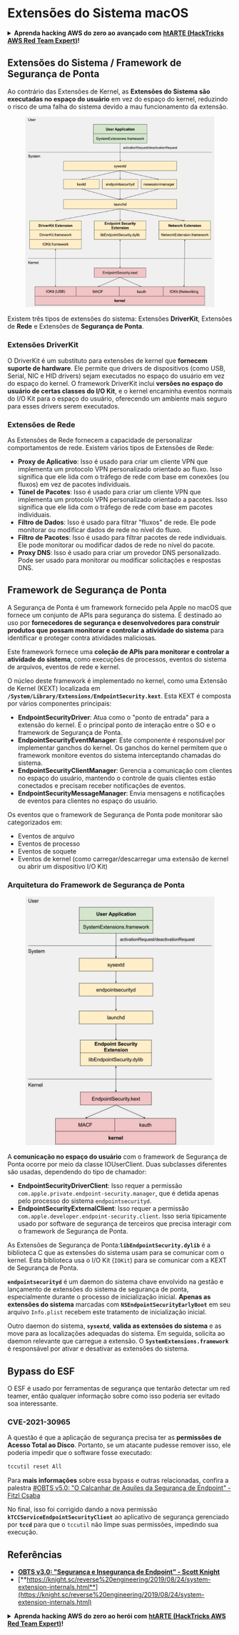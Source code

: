 # Extensões do Sistema macOS

<details>

<summary><strong>Aprenda hacking AWS do zero ao avançado com</strong> <a href="https://training.hacktricks.xyz/courses/arte"><strong>htARTE (HackTricks AWS Red Team Expert)</strong></a><strong>!</strong></summary>

Outras formas de apoiar o HackTricks:

* Se você deseja ver sua **empresa anunciada no HackTricks** ou **baixar o HackTricks em PDF**, confira os [**PLANOS DE ASSINATURA**](https://github.com/sponsors/carlospolop)!
* Adquira o [**swag oficial PEASS & HackTricks**](https://peass.creator-spring.com)
* Descubra [**A Família PEASS**](https://opensea.io/collection/the-peass-family), nossa coleção exclusiva de [**NFTs**](https://opensea.io/collection/the-peass-family)
* **Junte-se ao** 💬 [**grupo Discord**](https://discord.gg/hRep4RUj7f) ou ao [**grupo telegram**](https://t.me/peass) ou **siga-nos** no **Twitter** 🐦 [**@carlospolopm**](https://twitter.com/hacktricks_live)**.**
* **Compartilhe seus truques de hacking enviando PRs para o** [**HackTricks**](https://github.com/carlospolop/hacktricks) e [**HackTricks Cloud**](https://github.com/carlospolop/hacktricks-cloud) repositórios do github.

</details>

## Extensões do Sistema / Framework de Segurança de Ponta

Ao contrário das Extensões de Kernel, as **Extensões do Sistema são executadas no espaço do usuário** em vez do espaço do kernel, reduzindo o risco de uma falha do sistema devido a mau funcionamento da extensão.

<figure><img src="../../../.gitbook/assets/image (1) (3) (1) (1).png" alt="https://knight.sc/images/system-extension-internals-1.png"><figcaption></figcaption></figure>

Existem três tipos de extensões do sistema: Extensões **DriverKit**, Extensões de **Rede** e Extensões de **Segurança de Ponta**.

### **Extensões DriverKit**

O DriverKit é um substituto para extensões de kernel que **fornecem suporte de hardware**. Ele permite que drivers de dispositivos (como USB, Serial, NIC e HID drivers) sejam executados no espaço do usuário em vez do espaço do kernel. O framework DriverKit inclui **versões no espaço do usuário de certas classes do I/O Kit**, e o kernel encaminha eventos normais do I/O Kit para o espaço do usuário, oferecendo um ambiente mais seguro para esses drivers serem executados.

### **Extensões de Rede**

As Extensões de Rede fornecem a capacidade de personalizar comportamentos de rede. Existem vários tipos de Extensões de Rede:

* **Proxy de Aplicativo**: Isso é usado para criar um cliente VPN que implementa um protocolo VPN personalizado orientado ao fluxo. Isso significa que ele lida com o tráfego de rede com base em conexões (ou fluxos) em vez de pacotes individuais.
* **Túnel de Pacotes**: Isso é usado para criar um cliente VPN que implementa um protocolo VPN personalizado orientado a pacotes. Isso significa que ele lida com o tráfego de rede com base em pacotes individuais.
* **Filtro de Dados**: Isso é usado para filtrar "fluxos" de rede. Ele pode monitorar ou modificar dados de rede no nível do fluxo.
* **Filtro de Pacotes**: Isso é usado para filtrar pacotes de rede individuais. Ele pode monitorar ou modificar dados de rede no nível do pacote.
* **Proxy DNS**: Isso é usado para criar um provedor DNS personalizado. Pode ser usado para monitorar ou modificar solicitações e respostas DNS.

## Framework de Segurança de Ponta

A Segurança de Ponta é um framework fornecido pela Apple no macOS que fornece um conjunto de APIs para segurança do sistema. É destinado ao uso por **fornecedores de segurança e desenvolvedores para construir produtos que possam monitorar e controlar a atividade do sistema** para identificar e proteger contra atividades maliciosas.

Este framework fornece uma **coleção de APIs para monitorar e controlar a atividade do sistema**, como execuções de processos, eventos do sistema de arquivos, eventos de rede e kernel.

O núcleo deste framework é implementado no kernel, como uma Extensão de Kernel (KEXT) localizada em **`/System/Library/Extensions/EndpointSecurity.kext`**. Esta KEXT é composta por vários componentes principais:

* **EndpointSecurityDriver**: Atua como o "ponto de entrada" para a extensão do kernel. É o principal ponto de interação entre o SO e o framework de Segurança de Ponta.
* **EndpointSecurityEventManager**: Este componente é responsável por implementar ganchos do kernel. Os ganchos do kernel permitem que o framework monitore eventos do sistema interceptando chamadas do sistema.
* **EndpointSecurityClientManager**: Gerencia a comunicação com clientes no espaço do usuário, mantendo o controle de quais clientes estão conectados e precisam receber notificações de eventos.
* **EndpointSecurityMessageManager**: Envia mensagens e notificações de eventos para clientes no espaço do usuário.

Os eventos que o framework de Segurança de Ponta pode monitorar são categorizados em:

* Eventos de arquivo
* Eventos de processo
* Eventos de soquete
* Eventos de kernel (como carregar/descarregar uma extensão de kernel ou abrir um dispositivo I/O Kit)

### Arquitetura do Framework de Segurança de Ponta

<figure><img src="../../../.gitbook/assets/image (3) (8).png" alt="https://www.youtube.com/watch?v=jaVkpM1UqOs"><figcaption></figcaption></figure>

A **comunicação no espaço do usuário** com o framework de Segurança de Ponta ocorre por meio da classe IOUserClient. Duas subclasses diferentes são usadas, dependendo do tipo de chamador:

* **EndpointSecurityDriverClient**: Isso requer a permissão `com.apple.private.endpoint-security.manager`, que é detida apenas pelo processo do sistema `endpointsecurityd`.
* **EndpointSecurityExternalClient**: Isso requer a permissão `com.apple.developer.endpoint-security.client`. Isso seria tipicamente usado por software de segurança de terceiros que precisa interagir com o framework de Segurança de Ponta.

As Extensões de Segurança de Ponta:**`libEndpointSecurity.dylib`** é a biblioteca C que as extensões do sistema usam para se comunicar com o kernel. Esta biblioteca usa o I/O Kit (`IOKit`) para se comunicar com a KEXT de Segurança de Ponta.

**`endpointsecurityd`** é um daemon do sistema chave envolvido na gestão e lançamento de extensões do sistema de segurança de ponta, especialmente durante o processo de inicialização inicial. **Apenas as extensões do sistema** marcadas com **`NSEndpointSecurityEarlyBoot`** em seu arquivo `Info.plist` recebem este tratamento de inicialização inicial.

Outro daemon do sistema, **`sysextd`**, **valida as extensões do sistema** e as move para as localizações adequadas do sistema. Em seguida, solicita ao daemon relevante que carregue a extensão. O **`SystemExtensions.framework`** é responsável por ativar e desativar as extensões do sistema.

## Bypass do ESF

O ESF é usado por ferramentas de segurança que tentarão detectar um red teamer, então qualquer informação sobre como isso poderia ser evitado soa interessante.

### CVE-2021-30965

A questão é que a aplicação de segurança precisa ter as **permissões de Acesso Total ao Disco**. Portanto, se um atacante pudesse remover isso, ele poderia impedir que o software fosse executado:
```bash
tccutil reset All
```
Para **mais informações** sobre essa bypass e outras relacionadas, confira a palestra [#OBTS v5.0: "O Calcanhar de Aquiles da Segurança de Endpoint" - Fitzl Csaba](https://www.youtube.com/watch?v=lQO7tvNCoTI)

No final, isso foi corrigido dando a nova permissão **`kTCCServiceEndpointSecurityClient`** ao aplicativo de segurança gerenciado por **`tccd`** para que o `tccutil` não limpe suas permissões, impedindo sua execução.

## Referências

* [**OBTS v3.0: "Segurança e Insegurança de Endpoint" - Scott Knight**](https://www.youtube.com/watch?v=jaVkpM1UqOs)
* [**https://knight.sc/reverse%20engineering/2019/08/24/system-extension-internals.html**](https://knight.sc/reverse%20engineering/2019/08/24/system-extension-internals.html)

<details>

<summary><strong>Aprenda hacking AWS do zero ao herói com</strong> <a href="https://training.hacktricks.xyz/courses/arte"><strong>htARTE (HackTricks AWS Red Team Expert)</strong></a><strong>!</strong></summary>

Outras formas de apoiar o HackTricks:

* Se você deseja ver sua **empresa anunciada no HackTricks** ou **baixar o HackTricks em PDF**, confira os [**PLANOS DE ASSINATURA**](https://github.com/sponsors/carlospolop)!
* Adquira o [**swag oficial PEASS & HackTricks**](https://peass.creator-spring.com)
* Descubra [**A Família PEASS**](https://opensea.io/collection/the-peass-family), nossa coleção exclusiva de [**NFTs**](https://opensea.io/collection/the-peass-family)
* **Junte-se ao** 💬 [**grupo Discord**](https://discord.gg/hRep4RUj7f) ou ao [**grupo telegram**](https://t.me/peass) ou **siga-nos** no **Twitter** 🐦 [**@carlospolopm**](https://twitter.com/hacktricks_live)**.**
* **Compartilhe seus truques de hacking enviando PRs para os repositórios** [**HackTricks**](https://github.com/carlospolop/hacktricks) e [**HackTricks Cloud**](https://github.com/carlospolop/hacktricks-cloud).

</details>
